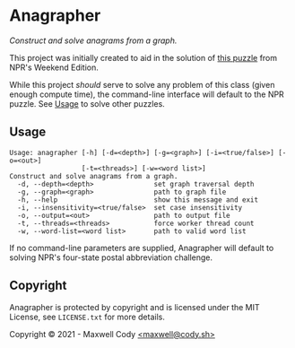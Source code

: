 # Anagrapher
*Construct and solve anagrams from a graph.* 

This project was initially created to aid in the solution of
[this puzzle](https://www.npr.org/2021/01/31/962412357/sunday-puzzle-game-of-words) from NPR's Weekend Edition.

While this project *should* serve to solve any problem of this class (given enough compute time), the command-line
interface will default to the NPR puzzle. See [Usage](#Usage) to solve other puzzles.

## Usage

```
Usage: anagrapher [-h] [-d=<depth>] [-g=<graph>] [-i=<true/false>] [-o=<out>]
                  [-t=<threads>] [-w=<word list>]
Construct and solve anagrams from a graph.
  -d, --depth=<depth>               set graph traversal depth
  -g, --graph=<graph>               path to graph file
  -h, --help                        show this message and exit
  -i, --insensitivity=<true/false>  set case insensitivity
  -o, --output=<out>                path to output file
  -t, --threads=<threads>           force worker thread count
  -w, --word-list=<word list>       path to valid word list
```

If no command-line parameters are supplied, Anagrapher will default to solving NPR's four-state postal abbreviation
challenge.

## Copyright
Anagrapher is protected by copyright and is licensed under the MIT License, see `LICENSE.txt` for more details.

Copyright &copy; 2021 - Maxwell Cody [<maxwell&commat;cody&period;sh>](mailto:maxwell&commat;cody&period;sh)
